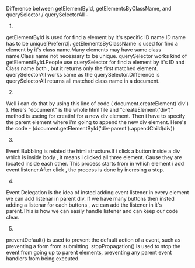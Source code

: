 Difference between getElementById, getElementsByClassName, and querySelector / querySelectorAll - 

1.
getElementById is used for find a element by it's specific ID name.ID name has to be unique[Preferrd].
getElementsByClassName is used for find a element by it's class name.Many elements may have same class name.Class name not necessary to be unique.
querySelector works kind of getElementById.People use querySelector for find a element by it's ID and Class name both , but it returns only the first matched element.
querySelectorAll works same as the querySelector.Difference is querySelectorAll returns all matched class name in a document.

2.
Well i can do that by using this line of code ( document.createElement('div') ).
Here's "document" is the whole html file and "createElement('div')" method is useing for creatinf for a new div element.
Then i have to specify the parent element where i'm going to append the new div element. Here's the code - (document.getElementById('div-parent').appendChild(div))

3.
Event Bubbling is related the html structure.If i click a button inside a div which is inside body , it means i clicked all three element.
Cause they are located inside each other. This process starts from in which element i add event listener.After click , the process is done by incresing a step.

4.
Event Delegation is the idea of insted adding event listener in every element we can add listenar in parent div.
If we have many buttons then insted adding a listenar for each buttons , we can add the listener in it's parent.This is how we can easily handle listener and can keep our code clear.

5.
preventDefault() is used to prevent the default action of a event, such as preventing a form from submitting.
stopPropagation() is used to stop the event from going up to parent elements, preventing any parent event handlers from being executed.
